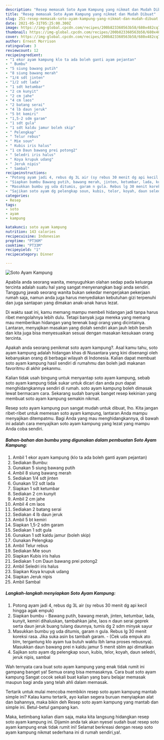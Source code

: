 ```yaml
---
description: "Resep memasak Soto Ayam Kampung yang nikmat dan Mudah Dibuat"
title: "Resep memasak Soto Ayam Kampung yang nikmat dan Mudah Dibuat"
slug: 251-resep-memasak-soto-ayam-kampung-yang-nikmat-dan-mudah-dibuat
date: 2021-05-31T05:25:00.300Z
image: https://img-global.cpcdn.com/recipes/200b823360563b58/680x482cq70/soto-ayam-kampung-foto-resep-utama.jpg
thumbnail: https://img-global.cpcdn.com/recipes/200b823360563b58/680x482cq70/soto-ayam-kampung-foto-resep-utama.jpg
cover: https://img-global.cpcdn.com/recipes/200b823360563b58/680x482cq70/soto-ayam-kampung-foto-resep-utama.jpg
author: Ernest Morrison
ratingvalue: 3
reviewcount: 12
recipeingredient:
- "1 ekor ayam kampung klo ta ada boleh ganti ayam pejantan"
- " Bumbu"
- "5 siung bawang putih"
- "8 siung bawang merah"
- "1/4 sdt jinten"
- "1/2 sdt lada"
- "1 sdt ketumbar"
- "2 cm kunyit"
- "2 cm jahe"
- "4 cm laos"
- "2 batang serai"
- "4 lb daun jeruk"
- "5 bt kemiri"
- "1,5-2 sdm garam"
- "1 sdt gula"
- "1 sdt kaldu jamur boleh skip"
- " Pelengkap"
- " Telur rebus"
- " Mie soun"
- " Kubis iris halus"
- "1 cm Daun bawang prei potong2"
- " Seledri iris halus"
- " Koya krupuk udang"
- " Jeruk nipis"
- " Sambal"
recipeinstructions:
- "Potong ayam jadi 4, rebus dg 3L air (sy rebus 30 menit dg api kecil hingga agak empuk)"
- "Siapkan bumbu Bawang putih, bawang merah, jinten, ketumbar, lada, kunyit, kemiri dihaluskan, tambahkan jahe, laos n daun serai geprek serta daun jeruk buang tulang daunnya, tumis dg 2 sdm minyak sayur"
- "Masukkan bumbu yg uda ditumis, garam n gula. Rebus lg 30 menit koreksi rasa. Jika suka asin bs tambah garam. (Cek uda empuk ato blm, tergantung klo ayam tua butuh waktu lbh lama proses rebusnya). Masukkan daun bawang prei n kaldu jamur 5 menit sblm api dimatikan"
- "Sajikan soto ayam dg pelengkap soun, kubis, telor, koyah, daun seledri, jeruk nipis, sambal"
categories:
- Resep
tags:
- soto
- ayam
- kampung

katakunci: soto ayam kampung 
nutrition: 143 calories
recipecuisine: Indonesian
preptime: "PT36M"
cooktime: "PT33M"
recipeyield: "1"
recipecategory: Dinner

---
```



![Soto Ayam Kampung](https://img-global.cpcdn.com/recipes/200b823360563b58/680x482cq70/soto-ayam-kampung-foto-resep-utama.jpg)

Apabila anda seorang wanita, menyuguhkan olahan sedap pada keluarga tercinta adalah suatu hal yang sangat menyenangkan bagi anda sendiri. Tanggung jawab seorang  wanita bukan sekedar mengerjakan pekerjaan rumah saja, namun anda juga harus menyediakan kebutuhan gizi terpenuhi dan juga santapan yang dimakan anak-anak harus lezat.

Di waktu  saat ini, kamu memang mampu membeli hidangan jadi tanpa harus ribet mengolahnya lebih dulu. Tetapi banyak juga mereka yang memang mau memberikan hidangan yang terenak bagi orang yang dicintainya. Lantaran, menyajikan masakan yang diolah sendiri akan jauh lebih bersih dan kita juga bisa menyesuaikan sesuai dengan masakan kesukaan orang tercinta. 



Apakah anda seorang penikmat soto ayam kampung?. Asal kamu tahu, soto ayam kampung adalah hidangan khas di Nusantara yang kini disenangi oleh kebanyakan orang di berbagai wilayah di Indonesia. Kalian dapat membuat soto ayam kampung hasil sendiri di rumahmu dan boleh jadi makanan favoritmu di akhir pekanmu.

Kalian tidak usah bingung untuk menyantap soto ayam kampung, sebab soto ayam kampung tidak sukar untuk dicari dan anda pun dapat menghidangkannya sendiri di rumah. soto ayam kampung boleh dimasak lewat bermacam cara. Sekarang sudah banyak banget resep kekinian yang membuat soto ayam kampung semakin nikmat.

Resep soto ayam kampung pun sangat mudah untuk dibuat, lho. Kita jangan ribet-ribet untuk memesan soto ayam kampung, lantaran Anda mampu menyajikan ditempatmu. Bagi Anda yang mau menghidangkannya, di bawah ini adalah cara menyajikan soto ayam kampung yang lezat yang mampu Anda coba sendiri.

<!--inarticleads1-->

##### Bahan-bahan dan bumbu yang digunakan dalam pembuatan Soto Ayam Kampung:

1. Ambil 1 ekor ayam kampung (klo ta ada boleh ganti ayam pejantan)
1. Sediakan  Bumbu:
1. Gunakan 5 siung bawang putih
1. Ambil 8 siung bawang merah
1. Sediakan 1/4 sdt jinten
1. Gunakan 1/2 sdt lada
1. Siapkan 1 sdt ketumbar
1. Sediakan 2 cm kunyit
1. Ambil 2 cm jahe
1. Ambil 4 cm laos
1. Sediakan 2 batang serai
1. Sediakan 4 lb daun jeruk
1. Ambil 5 bt kemiri
1. Siapkan 1,5-2 sdm garam
1. Sediakan 1 sdt gula
1. Gunakan 1 sdt kaldu jamur (boleh skip)
1. Gunakan  Pelengkap
1. Ambil  Telur rebus
1. Sediakan  Mie soun
1. Siapkan  Kubis iris halus
1. Sediakan 1 cm Daun bawang prei potong2
1. Ambil  Seledri iris halus
1. Siapkan  Koya krupuk udang
1. Siapkan  Jeruk nipis
1. Ambil  Sambal




<!--inarticleads2-->

##### Langkah-langkah menyiapkan Soto Ayam Kampung:

1. Potong ayam jadi 4, rebus dg 3L air (sy rebus 30 menit dg api kecil hingga agak empuk)
1. Siapkan bumbu - Bawang putih, bawang merah, jinten, ketumbar, lada, kunyit, kemiri dihaluskan, tambahkan jahe, laos n daun serai geprek serta daun jeruk buang tulang daunnya, tumis dg 2 sdm minyak sayur
1. Masukkan bumbu yg uda ditumis, garam n gula. Rebus lg 30 menit koreksi rasa. Jika suka asin bs tambah garam. - (Cek uda empuk ato blm, tergantung klo ayam tua butuh waktu lbh lama proses rebusnya). Masukkan daun bawang prei n kaldu jamur 5 menit sblm api dimatikan
1. Sajikan soto ayam dg pelengkap soun, kubis, telor, koyah, daun seledri, jeruk nipis, sambal




Wah ternyata cara buat soto ayam kampung yang enak tidak rumit ini gampang banget ya! Semua orang bisa memasaknya. Cara buat soto ayam kampung Sangat cocok sekali buat kalian yang baru belajar memasak maupun bagi anda yang telah ahli dalam memasak.

Tertarik untuk mulai mencoba membikin resep soto ayam kampung mantab simple ini? Kalau kamu tertarik, ayo kalian segera buruan menyiapkan alat dan bahannya, maka bikin deh Resep soto ayam kampung yang mantab dan simple ini. Betul-betul gampang kan. 

Maka, ketimbang kalian diam saja, maka kita langsung hidangkan resep soto ayam kampung ini. Dijamin anda tak akan nyesel sudah buat resep soto ayam kampung enak tidak rumit ini! Selamat berkreasi dengan resep soto ayam kampung nikmat sederhana ini di rumah sendiri,ya!.

